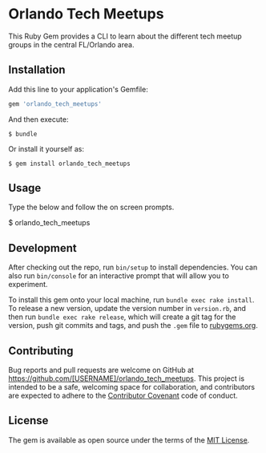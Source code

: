 # Orlando Tech Meetups

This Ruby Gem provides a CLI to learn about the different tech meetup groups in the central FL/Orlando area. 

## Installation

Add this line to your application's Gemfile:

```ruby
gem 'orlando_tech_meetups'
```

And then execute:

    $ bundle

Or install it yourself as:

    $ gem install orlando_tech_meetups

## Usage

Type the below and follow the on screen prompts.

$ orlando_tech_meetups

## Development

After checking out the repo, run `bin/setup` to install dependencies. You can also run `bin/console` for an interactive prompt that will allow you to experiment.

To install this gem onto your local machine, run `bundle exec rake install`. To release a new version, update the version number in `version.rb`, and then run `bundle exec rake release`, which will create a git tag for the version, push git commits and tags, and push the `.gem` file to [rubygems.org](https://rubygems.org).

## Contributing

Bug reports and pull requests are welcome on GitHub at https://github.com/[USERNAME]/orlando_tech_meetups. This project is intended to be a safe, welcoming space for collaboration, and contributors are expected to adhere to the [Contributor Covenant](contributor-covenant.org) code of conduct.


## License

The gem is available as open source under the terms of the [MIT License](http://opensource.org/licenses/MIT).

